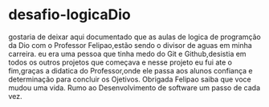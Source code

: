 # desafio-logicaDio
gostaria de deixar aqui documentado que as aulas de logica de programção da Dio com o Professor Felipao,estão sendo o divisor de aguas em minha carreira.
eu era uma pessoa que tinha medo do Git e Github,desistia em todos os outros projetos que começava e nesse projeto eu fui ate o fim,graças a didatica do Professor,onde ele passa aos alunos confiança e determinação para concluir os Ojetivos.
Obrigada Felipao saiba que voce mudou uma vida.
Rumo ao Desenvolvimento de software um passo de cada vez.
